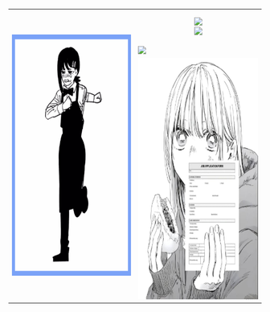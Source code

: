 <div align="center">
  <table>
    <tr>
      <td rowspan="3">
        <img src="kobeni_border_whitebg.gif" height="480" width="270" />
      </td>
      <td>
        <p align="center">
          <img src="https://skillicons.dev/icons?i=py,apple,cpp,c" height="60" /><br/>
          <img src="https://skillicons.dev/icons?i=jetbrains,bash,neovim,octave,julia" height="60" />
        </p>
      </td>
    </tr>
    <tr>
      <td>
        <img src="https://github-readme-stats.vercel.app/api/top-langs/?username=itsFeby&layout=compact&theme=tokyonight&hide_border=false" height="150" />
      </td>
    </tr>
    <tr>
      <td>
        <img src="job_application.jpeg" height="480" width="270" />
      </td>
    </tr>
  </table>
</div>
